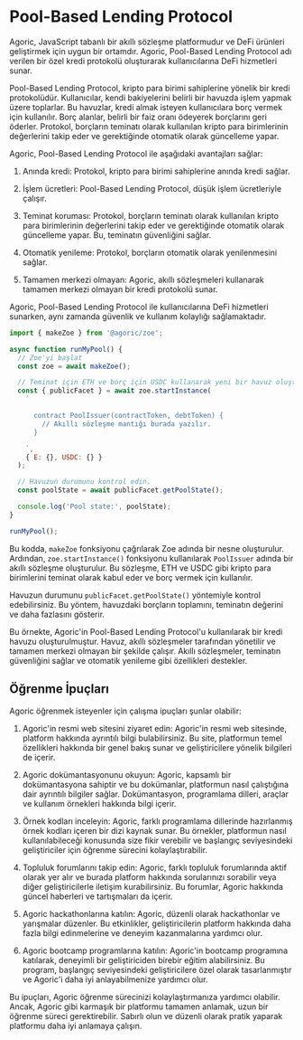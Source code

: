 
# Pool-Based Lending Protocol

Agoric, JavaScript tabanlı bir akıllı sözleşme platformudur ve DeFi ürünleri geliştirmek için uygun bir ortamdır. Agoric, Pool-Based Lending Protocol adı verilen bir özel kredi protokolü oluşturarak kullanıcılarına DeFi hizmetleri sunar.

Pool-Based Lending Protocol, kripto para birimi sahiplerine yönelik bir kredi protokolüdür. Kullanıcılar, kendi bakiyelerini belirli bir havuzda işlem yapmak üzere toplarlar. Bu havuzlar, kredi almak isteyen kullanıcılara borç vermek için kullanılır. Borç alanlar, belirli bir faiz oranı ödeyerek borçlarını geri öderler. Protokol, borçların teminatı olarak kullanılan kripto para birimlerinin değerlerini takip eder ve gerektiğinde otomatik olarak güncelleme yapar.

Agoric, Pool-Based Lending Protocol ile aşağıdaki avantajları sağlar:

1.  Anında kredi: Protokol, kripto para birimi sahiplerine anında kredi sağlar.
    
2.  İşlem ücretleri: Pool-Based Lending Protocol, düşük işlem ücretleriyle çalışır.
    
3.  Teminat koruması: Protokol, borçların teminatı olarak kullanılan kripto para birimlerinin değerlerini takip eder ve gerektiğinde otomatik olarak güncelleme yapar. Bu, teminatın güvenliğini sağlar.
    
4.  Otomatik yenileme: Protokol, borçların otomatik olarak yenilenmesini sağlar.
    
5.  Tamamen merkezi olmayan: Agoric, akıllı sözleşmeleri kullanarak tamamen merkezi olmayan bir kredi protokolü sunar.
    

Agoric, Pool-Based Lending Protocol ile kullanıcılarına DeFi hizmetleri sunarken, aynı zamanda güvenlik ve kullanım kolaylığı sağlamaktadır.

```js
import { makeZoe } from '@agoric/zoe';

async function runMyPool() {
  // Zoe'yi başlat
  const zoe = await makeZoe();

  // Teminat için ETH ve borç için USDC kullanarak yeni bir havuz oluşturun.
  const { publicFacet } = await zoe.startInstance(
    `

      contract PoolIssuer(contractToken, debtToken) {
        // Akıllı sözleşme mantığı burada yazılır.
      }

    `,
    { E: {}, USDC: {} }
  );

  // Havuzun durumunu kontrol edin.
  const poolState = await publicFacet.getPoolState();

  console.log('Pool state:', poolState);
}

runMyPool();

```

Bu kodda, `makeZoe` fonksiyonu çağrılarak Zoe adında bir nesne oluşturulur. Ardından, `zoe.startInstance()` fonksiyonu kullanılarak `PoolIssuer` adında bir akıllı sözleşme oluşturulur. Bu sözleşme, ETH ve USDC gibi kripto para birimlerini teminat olarak kabul eder ve borç vermek için kullanılır.

Havuzun durumunu `publicFacet.getPoolState()` yöntemiyle kontrol edebilirsiniz. Bu yöntem, havuzdaki borçların toplamını, teminatın değerini ve daha fazlasını gösterir.

Bu örnekte, Agoric'in Pool-Based Lending Protocol'u kullanılarak bir kredi havuzu oluşturulmuştur. Havuz, akıllı sözleşmeler tarafından yönetilir ve tamamen merkezi olmayan bir şekilde çalışır. Akıllı sözleşmeler, teminatın güvenliğini sağlar ve otomatik yenileme gibi özellikleri destekler.

## Öğrenme İpuçları

Agoric öğrenmek isteyenler için çalışma ipuçları şunlar olabilir:

1.  Agoric'in resmi web sitesini ziyaret edin: Agoric'in resmi web sitesinde, platform hakkında ayrıntılı bilgi bulabilirsiniz. Bu site, platformun temel özellikleri hakkında bir genel bakış sunar ve geliştiricilere yönelik bilgileri de içerir.
    
2.  Agoric dokümantasyonunu okuyun: Agoric, kapsamlı bir dokümantasyona sahiptir ve bu dokümanlar, platformun nasıl çalıştığına dair ayrıntılı bilgiler sağlar. Dokümantasyon, programlama dilleri, araçlar ve kullanım örnekleri hakkında bilgi içerir.
    
3.  Örnek kodları inceleyin: Agoric, farklı programlama dillerinde hazırlanmış örnek kodları içeren bir dizi kaynak sunar. Bu örnekler, platformun nasıl kullanılabileceği konusunda size fikir verebilir ve başlangıç seviyesindeki geliştiriciler için öğrenme sürecini kolaylaştırabilir.
    
4.  Topluluk forumlarını takip edin: Agoric, farklı topluluk forumlarında aktif olarak yer alır ve burada platform hakkında sorularınızı sorabilir veya diğer geliştiricilerle iletişim kurabilirsiniz. Bu forumlar, Agoric hakkında güncel haberleri ve tartışmaları da içerir.
    
5.  Agoric hackathonlarına katılın: Agoric, düzenli olarak hackathonlar ve yarışmalar düzenler. Bu etkinlikler, geliştiricilerin platform hakkında daha fazla bilgi edinmelerine ve deneyim kazanmalarına yardımcı olur.
    
6.  Agoric bootcamp programlarına katılın: Agoric'in bootcamp programına katılarak, deneyimli bir geliştiriciden birebir eğitim alabilirsiniz. Bu program, başlangıç seviyesindeki geliştiricilere özel olarak tasarlanmıştır ve Agoric'i daha iyi anlayabilmenize yardımcı olur.
    

Bu ipuçları, Agoric öğrenme sürecinizi kolaylaştırmanıza yardımcı olabilir. Ancak, Agoric gibi karmaşık bir platformu tamamen anlamak, uzun bir öğrenme süreci gerektirebilir. Sabırlı olun ve düzenli olarak pratik yaparak platformu daha iyi anlamaya çalışın.